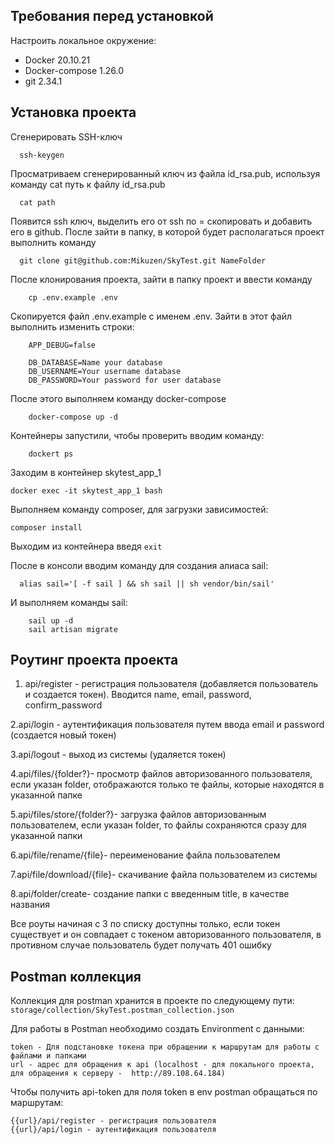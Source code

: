 ## Требования перед установкой

Настроить локальное окружение:
* Docker 20.10.21 
* Docker-compose 1.26.0 
* git 2.34.1

## Установка проекта

Сгенерировать SSH-ключ

```shell
  ssh-keygen
```

Просматриваем сгенерированный ключ из файла id_rsa.pub, используя команду cat путь к файлу id_rsa.pub

```shell
  cat path
```

Появится ssh ключ, выделить его от ssh по = скопировать и добавить его в github. После зайти в папку, в которой будет
располагаться проект выполнить команду

```shell
  git clone git@github.com:Mikuzen/SkyTest.git NameFolder
```

После клонирования проекта, зайти в папку проект и ввести команду

```shell
    cp .env.example .env
```

Скопируется файл .env.example с именем .env. Зайти в этот файл выполнить изменить строки:

```dotenv
    APP_DEBUG=false
    
    DB_DATABASE=Name your database 
    DB_USERNAME=Your username database
    DB_PASSWORD=Your password for user database
```

После этого выполняем команду docker-compose

```shell
    docker-compose up -d
```

Контейнеры запустили, чтобы проверить вводим команду:

```shell
    dockert ps
```

Заходим в контейнер skytest_app_1

```shell
docker exec -it skytest_app_1 bash
```

Выполняем команду composer, для загрузки зависимостей:

```shell
composer install
```

Выходим из контейнера введя `exit`

После в консоли вводим команду для создания алиаса sail:

```shell
  alias sail='[ -f sail ] && sh sail || sh vendor/bin/sail'
```

И выполняем команды sail:

```shell
    sail up -d
    sail artisan migrate
```

## Роутинг проекта проекта

1. api/register - регистрация пользователя (добавляется пользователь и создается токен). 
Вводится name, email, password, confirm_password

2.api/login - аутентификация пользователя путем ввода email и password (создается новый токен)

3.api/logout - выход из системы (удаляется токен)

4.api/files/{folder?}- просмотр файлов авторизованного пользователя, если указан folder, отображаются
только те файлы, которые находятся в указанной папке

5.api/files/store/{folder?}- загрузка файлов авторизованным пользователем, если указан folder, то файлы
сохраняются сразу для указанной папки

6.api/file/rename/{file}- переименование файла пользователем 

7.api/file/download/{file}- скачивание файла пользователем из системы

8.api/folder/create- создание папки с введенным title, в качестве названия  

Все роуты начиная с 3 по списку доступны только, если токен существует и он совпадает с токеном авторизованного 
пользователя, в противном случае пользователь будет получать 401 ошибку

## Postman коллекция

Коллекция для postman хранится в проекте по следующему пути:
`storage/collection/SkyTest.postman_collection.json`

Для работы в Postman необходимо создать Environment с данными:

```dotenv
token - Для подстановке токена при обращении к маршрутам для работы с файлами и папками
url - адрес для обращения к api (localhost - для локального проекта, для обращения к серверу -  http://89.108.64.184)
```

Чтобы получить api-token для поля token в env postman обращаться по маршрутам:
```
{{url}/api/register - регистрация пользователя
{{url}/api/login - аутентификация пользователя
```

